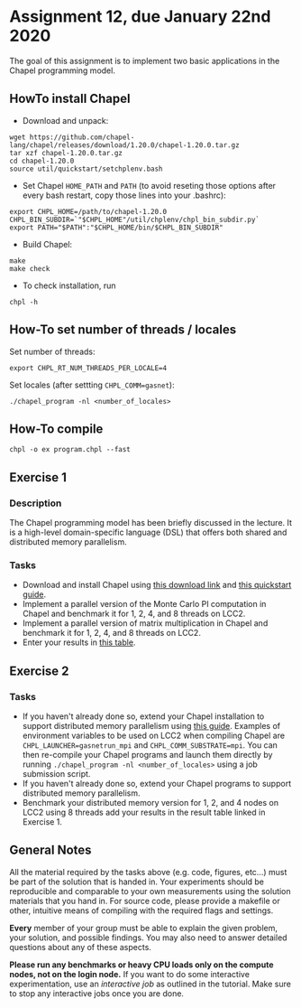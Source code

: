 # Assignment 12, due January 22nd 2020

The goal of this assignment is to implement two basic applications in the Chapel programming model.

## HowTo install Chapel

* Download and unpack:
```
wget https://github.com/chapel-lang/chapel/releases/download/1.20.0/chapel-1.20.0.tar.gz
tar xzf chapel-1.20.0.tar.gz
cd chapel-1.20.0
source util/quickstart/setchplenv.bash
```

* Set Chapel `HOME_PATH` and `PATH` (to avoid reseting those options after every bash restart, copy those lines into your .bashrc):
```
export CHPL_HOME=/path/to/chapel-1.20.0
CHPL_BIN_SUBDIR=`"$CHPL_HOME"/util/chplenv/chpl_bin_subdir.py`
export PATH="$PATH":"$CHPL_HOME/bin/$CHPL_BIN_SUBDIR"
```

* Build Chapel:
```
make
make check
```


* To check installation, run
```
chpl -h
```

## How-To set number of threads / locales

Set number of threads:
```
export CHPL_RT_NUM_THREADS_PER_LOCALE=4
```

Set locales (after settting `CHPL_COMM=gasnet`):
```
./chapel_program -nl <number_of_locales>
```

## How-To compile

```
chpl -o ex program.chpl --fast
```

## Exercise 1

### Description

The Chapel programming model has been briefly discussed in the lecture. It is a high-level domain-specific language (DSL) that offers both shared and distributed memory parallelism.

### Tasks

- Download and install Chapel using [this download link](https://chapel-lang.org/download.html) and [this quickstart guide](https://chapel-lang.org/docs/usingchapel/QUICKSTART.html).
- Implement a parallel version of the Monte Carlo PI computation in Chapel and benchmark it for 1, 2, 4, and 8 threads on LCC2.
- Implement a parallel version of matrix multiplication in Chapel and benchmark it for 1, 2, 4, and 8 threads on LCC2.
- Enter your results in [this table](https://docs.google.com/spreadsheets/d/1Xklv7YoOBet34Q82SfKXc7K_bv_6E43UlxSStN7RDuc/edit?usp=sharing).

## Exercise 2

### Tasks

- If you haven't already done so, extend your Chapel installation to support distributed memory parallelism using [this guide](https://chapel-lang.org/docs/usingchapel/multilocale.html#readme-multilocale). Examples of environment variables to be used on LCC2 when compiling Chapel are `CHPL_LAUNCHER=gasnetrun_mpi` and `CHPL_COMM_SUBSTRATE=mpi`. You can then re-compile your Chapel programs and launch them directly by running `./chapel_program -nl <number_of_locales>` using a job submission script.
- If you haven't already done so, extend your Chapel programs to support distributed memory parallelism.
- Benchmark your distributed memory version for 1, 2, and 4 nodes on LCC2 using 8 threads add your results in the result table linked in Exercise 1.

## General Notes

All the material required by the tasks above (e.g. code, figures, etc...) must be part of the solution that is handed in. Your experiments should be reproducible and comparable to your own measurements using the solution materials that you hand in. For source code, please provide a makefile or other, intuitive means of compiling with the required flags and settings.

**Every** member of your group must be able to explain the given problem, your solution, and possible findings. You may also need to answer detailed questions about any of these aspects.

**Please run any benchmarks or heavy CPU loads only on the compute nodes, not on the login node.**
If you want to do some interactive experimentation, use an *interactive job* as outlined in the tutorial. Make sure to stop any interactive jobs once you are done.
